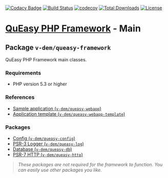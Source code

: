 [![Codacy Badge](https://api.codacy.com/project/badge/Grade/54c036d1b25c482098ece03cf0701694)](https://app.codacy.com/manual/v-dem/queasy-framework?utm_source=github.com&utm_medium=referral&utm_content=v-dem/queasy-framework&utm_campaign=Badge_Grade_Dashboard)
[![Build Status](https://travis-ci.com/v-dem/queasy-framework.svg?branch=master)](https://travis-ci.com/v-dem/queasy-framework)
[![codecov](https://codecov.io/gh/v-dem/queasy-framework/branch/master/graph/badge.svg)](https://codecov.io/gh/v-dem/queasy-framework)
[![Total Downloads](https://poser.pugx.org/v-dem/queasy-framework/downloads)](https://packagist.org/packages/v-dem/queasy-framework)
[![License](https://poser.pugx.org/v-dem/queasy-framework/license)](https://packagist.org/packages/v-dem/queasy-framework)

# [QuEasy PHP Framework](https://github.com/v-dem/queasy-framework/) - Main

## Package `v-dem/queasy-framework`

QuEasy PHP Framework main classes.

### Requirements

*   PHP version 5.3 or higher

### References

*   [Sample application (`v-dem/queasy-webapp`)](https://github.com/v-dem/queasy-webapp/)
*   [Application template (`v-dem/queasy-webapp-template`)](https://github.com/v-dem/queasy-webapp-template/)

### Packages

*   [Config (`v-dem/queasy-config`)](https://github.com/v-dem/queasy-config/)
*   [PSR-3 Logger (`v-dem/queasy-log`)](https://github.com/v-dem/queasy-log/)
*   [Database (`v-dem/queasy-db`)](https://github.com/v-dem/queasy-db/)
*   [PSR-7 HTTP (`v-dem/queasy-http`)](https://github.com/v-dem/queasy-http/)

> *These packages are not required for the framework to function. You can easily use other packages you like.*
